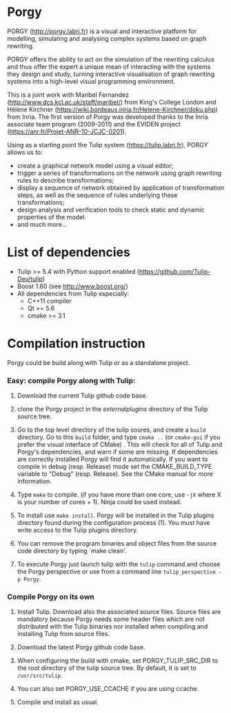 # Porgy

PORGY (http://porgy.labri.fr) is a visual and interactive platform for modelling, simulating and analysing complex systems based on graph rewriting.

PORGY offers the ability to act on the simulation of the rewriting calculus and thus offer the expert a unique mean of interacting with the systems they design and study, turning interactive visualisation of graph rewriting systems into a high-level visual programming environment.

This is a joint work with Maribel Fernandez (http://www.dcs.kcl.ac.uk/staff/maribel/) from King's College London and Hélène Kirchner (https://wiki.bordeaux.inria.fr/Helene-Kirchner/doku.php) from Inria. The first version of Porgy was developed thanks to the Inria associate team program (2009-2011) and the EVIDEN project (https://anr.fr/Projet-ANR-10-JCJC-0201).

Using as a starting point the Tulip system (https://tulip.labri.fr), PORGY allows us to:
	
 - create a graphical network model using a visual editor;
 - trigger a series of transformations on the network using graph rewriting rules to describe transformations;
 - display a sequence of network obtained by application of transformation steps, as well as the sequence of rules underlying these transformations;
 - design analysis and verification tools to check static and dynamic properties of the model.
 - and much more...
	

List of dependencies
====================
- Tulip >= 5.4 with Python support enabled (https://github.com/Tulip-Dev/tulip)
- Boost 1.60 (see http://www.boost.org/)
- All dependencies from Tulip especially: 
  - C++11 compiler
  - Qt >= 5.6
  - cmake >= 3.1

Compilation instruction
=============================
Porgy could be build along with Tulip or as a standalone project.

### Easy: compile Porgy along with Tulip:
1. Download the current Tulip github code base.

2. clone the Porgy project in the *externalplugins* directory of the Tulip source tree.

3.  Go to the top level directory of the tulip soures, and create a `build` directory.
    Go to this `build` folder, and type `cmake ..` (or `cmake-gui` if you prefer the visual interface of CMake) .
    This will check for all of Tulip and Porgy's dependencies, and warn if some are missing. If dependencies are correctly installed Porgy will find it automatically. If you want to compile in debug (resp. Release) mode set the CMAKE_BUILD_TYPE variable to "Debug" (resp. Release). See the CMake manual for more information.

4. Type `make` to compile. (if you have more than one core, use `-jX`
   where X is your number of cores + 1). Ninja could be used instead.

5. To install use `make install`. Porgy will be installed in the Tulip
   plugins directory found during the configuration process (1). You must have
   write access to the Tulip plugins directory.

6. You can remove the program binaries and object files from the source code directory by typing `make clean'.

7. To execute Porgy just launch tulip with the `tulip` command and choose the
Porgy perspective or use from a command line `tulip_perspective -p Porgy`.

### Compile Porgy on its own
1. Install Tulip. Download also the associated source files. Source files are mandatory because Porgy needs some header files which are not distributed with the Tulip binaries nor installed when compiling and installing Tulip from source files.

2. Download the latest Porgy github code base.

3. When configuring the build with cmake, set PORGY_TULIP_SRC_DIR to the root directory of the tulip source tree. By default, it is set to `/usr/src/tulip`.

4. You can also set PORGY_USE_CCACHE if you are using ccache.

4. Compile and install as usual.
